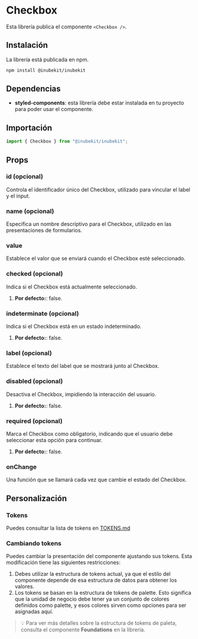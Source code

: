 # Checkbox

Esta librería publica el componente `<Checkbox />`.

## Instalación

La librería está publicada en npm.

```bash
npm install @inubekit/inubekit
```

## Dependencias

- **styled-components**: esta librería debe estar instalada en tu proyecto para poder usar el componente.

## Importación

```jsx
import { Checkbox } from "@inubekit/inubekit";
```

## Props

### id (opcional)

Controla el identificador único del Checkbox, utilizado para vincular el label y el input.

### name (opcional)

Especifica un nombre descriptivo para el Checkbox, utilizado en las presentaciones de formularios.

### value

Establece el valor que se enviará cuando el Checkbox esté seleccionado.

### checked (opcional)

Indica si el Checkbox está actualmente seleccionado.

1. **Por defecto:**: false.

### indeterminate (opcional)

Indica si el Checkbox está en un estado indeterminado.

1. **Por defecto:**: false.

### label (opcional)

Establece el texto del label que se mostrará junto al Checkbox.

### disabled (opcional)

Desactiva el Checkbox, impidiendo la interacción del usuario.

1. **Por defecto:**: false.

### required (opcional)

Marca el Checkbox como obligatorio, indicando que el usuario debe seleccionar esta opción para continuar.

1. **Por defecto:**: false.

### onChange

Una función que se llamará cada vez que cambie el estado del Checkbox.

## Personalización

### Tokens

Puedes consultar la lista de tokens en [TOKENS.md](./TOKENS.md)

### Cambiando tokens

Puedes cambiar la presentación del componente ajustando sus tokens. Esta modificación tiene las siguientes restricciones:

1. Debes utilizar la estructura de tokens actual, ya que el estilo del componente depende de esa estructura de datos para obtener los valores.
2. Los tokens se basan en la estructura de tokens de palette. Esto significa que la unidad de negocio debe tener ya un conjunto de colores definidos como palette, y esos colores sirven como opciones para ser asignadas aquí.

> 💡 Para ver más detalles sobre la estructura de tokens de paleta, consulta el componente **Foundations** en la librería.
